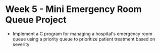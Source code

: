 # Week 5 - Mini Emergency Room Queue Project

* Implement a C program for managing a hospital's emergency room queue using a priority queue to prioritize patient treatment based on severity
